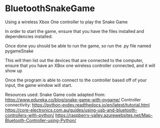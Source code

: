 # BluetoothSnakeGame
Using a wireless Xbox One controller to play the Snake Game


In order to start the game, ensure that you have the files installed and dependencies installed.

Once done you should be able to run the game, so run the .py file named pygameSnake

  This will then list out the devices that are connected to the computer, ensure that you have an XBox one wireless controller connected, and it will show up
  
  Once the program is able to connect to the controller based off of your input, the game window will start.

Resources used:
    Snake Game code adapted from:
      https://www.edureka.co/blog/snake-game-with-pygame/
    Controller connectivity:
      https://python-evdev.readthedocs.io/en/latest/tutorial.html
      https://core-electronics.com.au/guides/using-usb-and-bluetooth-controllers-with-python/
      https://raspberry-valley.azurewebsites.net/Map-Bluetooth-Controller-using-Python/
